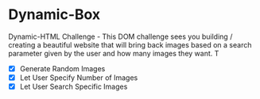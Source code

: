 # Dynamic-Box

Dynamic-HTML Challenge - This DOM challenge sees you building / creating a beautiful website that will bring back images based on a search parameter given by the user and how many images they want. T

- [x] Generate Random Images
- [x] Let User Specify Number of Images
- [x] Let User Search Specific Images